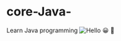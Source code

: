 # core-Java-
Learn Java programming
![Hello](https://user-images.githubusercontent.com/96742829/175805531-f8fd56fd-bd42-4eeb-ae06-fb058a1aa38b.gif)
😀
🙁
